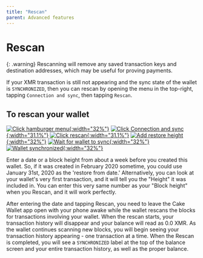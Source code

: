 ```yaml
---
title: "Rescan"
parent: Advanced features
---
```


# Rescan

{: .warning}
Rescanning will remove any saved transaction keys and destination addresses, which may be useful for proving payments.

If your XMR transaction is still not appearing and the sync state of the wallet is `SYNCHRONIZED`, then you can rescan by opening the menu in the top-right, tapping `Connection and sync`, then tapping `Rescan`.

## To rescan your wallet

[![Click hamburger menu](/images/rescan-1.jpg){:width="32%"}](/images/rescan-1.jpg)
[![Click Connection and sync](/images/rescan-2.png){:width="31.1%"}](/images/rescan-2.jpg)
[![Click rescan](/images/rescan-2.1.png){:width="31.1%"}](/images/rescan-2.jpg)
[![Add restore height](/images/rescan-3.jpg){:width="32%"}](/images/rescan-3.jpg)
[![Wait for wallet to sync](/images/rescan-4.jpg){:width="32%"}](/images/rescan-4.jpg)
[![Wallet synchronized](/images/rescan-5.jpg){:width="32%"}](/images/rescan-5.jpg) 

Enter a date or a block height from about a week before you created this wallet. So, if it was created in February 2020 sometime, you could use January 31st, 2020 as the 'restore from date.' Alternatively, you can look at your wallet's very first transaction, and it will tell you the "Height" it was included in. You can enter this very same number as your "Block height" when you Rescan, and it will work perfectly.

After entering the date and tapping Rescan, you need to leave the Cake Wallet app open with your phone awake while the wallet rescans the blocks for transactions involving your wallet. When the rescan starts, your transaction history will disappear and your balance will read as 0.0 XMR. As the wallet continues scanning new blocks, you will begin seeing your transaction history appearing - one transaction at a time. When the Rescan is completed, you will see a `SYNCHRONIZED` label at the top of the balance screen and your entire transaction history, as well as the proper balance.
